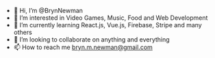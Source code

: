 - 👋 Hi, I’m @BrynNewman
- 👀 I’m interested in Video Games, Music, Food and Web Development
- 🌱 I’m currently learning React.js, Vue.js, Firebase, Stripe and many others
- 💞️ I’m looking to collaborate on anything and everything
- 📫 How to reach me bryn.m.newman@gmail.com

<!---
BrynNewman/BrynNewman is a ✨ special ✨ repository because its `README.md` (this file) appears on your GitHub profile.
You can click the Preview link to take a look at your changes.
--->
